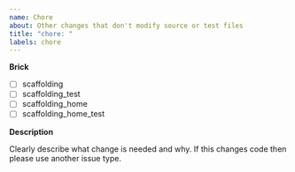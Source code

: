 ```yaml
---
name: Chore
about: Other changes that don't modify source or test files
title: "chore: "
labels: chore
---
```


**Brick**

<!--- Put an `x` in all the boxes that apply: -->

- [ ] scaffolding
- [ ] scaffolding_test
- [ ] scaffolding_home
- [ ] scaffolding_home_test

**Description**

Clearly describe what change is needed and why. If this changes code then please use another issue type.
